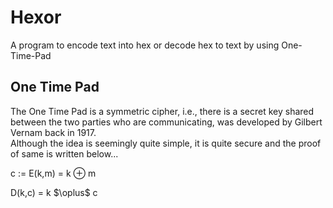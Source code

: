 # Hexor
A program to encode text into hex or decode hex to text by using One-Time-Pad

## One Time Pad
The One Time Pad is a symmetric cipher, i.e., there is a secret key shared between the two parties who are communicating, was developed by Gilbert Vernam back in 1917. 
<br>Although the idea is seemingly quite simple, it is quite secure and the proof of same is written below...
<br><p>c := E(k,m) = k $\oplus$ m</p>
<p> D(k,c) = k $\oplus$ c </p>
